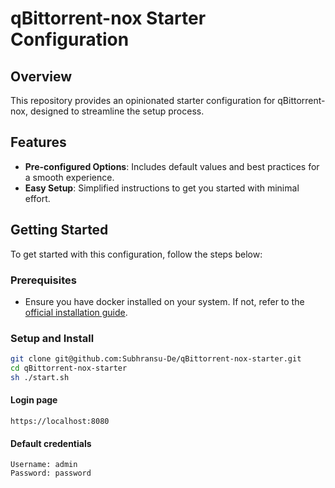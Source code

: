 # qBittorrent-nox Starter Configuration

## Overview

This repository provides an opinionated starter configuration for qBittorrent-nox, designed to streamline the setup process.

## Features

- **Pre-configured Options**: Includes default values and best practices for a smooth experience.
- **Easy Setup**: Simplified instructions to get you started with minimal effort.

## Getting Started

To get started with this configuration, follow the steps below:

### Prerequisites

- Ensure you have docker installed on your system. If not, refer to the [official installation guide](https://docs.docker.com/engine/install/).

### Setup and Install

```bash
git clone git@github.com:Subhransu-De/qBittorrent-nox-starter.git
cd qBittorrent-nox-starter
sh ./start.sh
```
#### Login page

    https://localhost:8080

#### Default credentials

    Username: admin
    Password: password